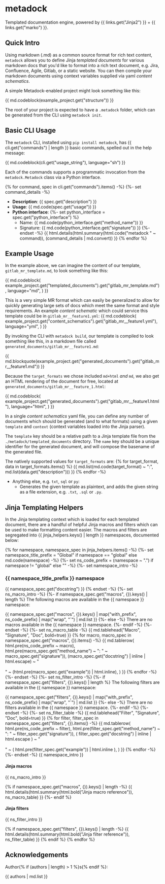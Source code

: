 # metadock

Templated documentation engine, powered by {{ links.get("Jinja2") }} + {{ links.get("marko") }}.

## Quick Intro

Using markdown (.md) as a common source format for rich text content, `metadock` allows you to define Jinja *templated
documents*  for various markdown docs that you'd like to format into a rich text document, e.g. Jira, Confluence, Agile,
Gitlab, or a static website. You can then compile your markdown documents using context variables supplied via yaml
*content schematics*.

A simple Metadock-enabled project might look something like this:

{{ md.codeblock(example_project.get("structure")) }}

The root of your project is expected to have a `.metadock` folder, which can be generated from the CLI using
`metadock init`.

## Basic CLI Usage

The `metadock` CLI, installed using `pip install metadock`, has {{ cli.get("commands") | length }} basic commands, 
spelled out in the help message:

{{ md.codeblock(cli.get("usage_string"), language="sh") }}

Each of the commands supports a programmatic invocation from the `metadock.Metadock` class via a Python interface.

{% for command, spec in cli.get("commands").items() -%}
{%- set command_details -%}
- **Description**: {{ spec.get("description") }}
- **Usage**: {{ md.code(spec.get("usage")) }}
- **Python interface**: 
    {%- set python_interface = spec.get("python_interface") %}
  - Name: {{ md.code(python_interface.get("method_name")) }}
  - Signature: {{ md.code(python_interface.get("signature")) }}
{%- endset -%}
    {{ html.details(html.summary(html.code("metadock " ~ command)), (command_details | md.convert)) }}
{% endfor %}

## Example Usage

In the example above, we can imagine the content of our template, `gitlab_mr_template.md`, to look something like this:

{{
    md.codeblock(
        example_project.get("templated_documents").get("gitlab_mr_template.md"),
        language="md",
    )
}}

This is a very simple MR format which can easily be generalized to allow for quickly generating large sets of docs which
meet the same format and style requirements. An example *content schematic* which could service this template could
be in `gitlab_mr__feature1.yml`:
{{
    md.codeblock(
        example_project.get("content_schematics").get("gitlab_mr__feature1.yml"),
        language="yml",
    )
}}

By invoking the CLI with `metadock build`, our template is compiled to look something like this, in a markdown file
called `generated_documents/gitlab_mr__feature1.md`:

{{ md.blockquote(example_project.get("generated_documents").get("gitlab_mr__feature1.md")) }}

Because the `target_formats` we chose included `md+html` _and_ `md`, we also get an HTML rendering of the document for 
free, located at `generated_documents/gitlab_mr__feature_1.html`:

{{
    md.codeblock(
        example_project.get("generated_documents").get("gitlab_mr__feature1.html"),
        language="html",
    )
}}

In a single *content schematics* yaml file, you can define any number of documents which should be generated (and to
what formats) using a given `template` and `context` (context variables loaded into the Jinja parser).

The `template` key should be a relative path to a Jinja template file from the `./metadock/templated_documents`
directory. The `name` key should be a unique identifier for the generated document, and will compose the basename of the
generated file.

The natively supported values for `target_formats` are:
{% for target_format, data in target_formats.items() %}
{{ md.list(md.code(target_format) ~ ":", md.list(data.get("description"))) }}
{% endfor -%}
- Anything else, e.g. `txt`, `sql` or `py`:
  - Generates the given template as plaintext, and adds the given string as a file extension, e.g. 
  `.txt`, `.sql` or `.py`.

## Jinja Templating Helpers

In the Jinja templating context which is loaded for each templated document, there are a handful of helpful Jinja macros
and filters which can be used to make formatting content easier. The macros and filters are segregated into 
{{ jinja_helpers.keys() | length }} namespaces, documented below:

{% for namespace, namespace_spec in jinja_helpers.items() -%}
{%- set namespace_title_prefix = "Global" if namespace == "global" else md.code(namespace) -%}
{%- set ns_code_prefix = (namespace ~ ".") if namespace != "global" else "" -%}
{%- set namespace_intro -%}
### {{ namespace_title_prefix }} namespace

{{ namespace_spec.get("docstring") }}
{% endset -%}
{%- set ns_macro_intro -%}
{%- if namespace_spec.get("macros", {}).keys() | length %}
The following macros are available in the {{ namespace }} namespace:

{{ 
    namespace_spec.get("macros", {}).keys() 
    | map("with_prefix", ns_code_prefix) 
    | map("wrap", "`")
    | md.list
}}
{%- else -%}
There are no macros available in the {{ namespace }} namespace.
{%- endif -%}
{%- endset -%}
{%- set ns_macro_table -%}
{{ md.tablehead("Macro", "Signature", "Doc", bold=true) }}
{% for macro, macro_spec in namespace_spec.get("macros", {}).items() -%}
{{
    md.tablerow(
        html.pre(ns_code_prefix ~ macro), 
        html.pre(macro_spec.get("method_name") ~ ": " ~ macro_spec.get("signature")),
        (macro_spec.get("docstring") | inline | html.escape) ~ "<br/><br/>" ~ (html.pre(macro_spec.get("example")) 
        | html.inline),
    )
}}
{% endfor -%}
{%- endset -%}
{%- set ns_filter_intro -%}
{%- if namespace_spec.get("filters", {}).keys() | length %}
The following filters are available in the {{ namespace }} namespace:

{{ 
    namespace_spec.get("filters", {}).keys() 
    | map("with_prefix", ns_code_prefix) 
    | map("wrap", "`")
    | md.list
}}
{%- else -%}
There are no filters available in the {{ namespace }} namespace.
{%- endif -%}
{%- endset -%}
{%- set ns_filter_table -%}
{{ md.tablehead("Filter", "Signature", "Doc", bold=true) }}
{% for filter, filter_spec in namespace_spec.get("filters", {}).items() -%}
{{
    md.tablerow(
        html.pre(ns_code_prefix ~ filter), 
        html.pre(filter_spec.get("method_name") ~ ": " ~ filter_spec.get("signature")),
        (
            filter_spec.get("docstring") 
            | inline 
            | html.escape
        ) ~ "<br/><br/>" ~ (
            html.pre(filter_spec.get("example")) 
            | html.inline
        ),
    )
}}
{% endfor -%}
{%- endset -%}
{{ namespace_intro }}

#### Jinja macros
{{ ns_macro_intro }}

{% if namespace_spec.get("macros", {}).keys() | length -%}
{{ html.details(html.summary(html.bold("Jinja macro reference")), ns_macro_table) }}
{%- endif %}

#### Jinja filters
{{ ns_filter_intro }}

{% if namespace_spec.get("filters", {}).keys() | length -%}
{{ html.details(html.summary(html.bold("Jinja filter reference")), ns_filter_table) }}
{% endif %}
{% endfor %}

## Acknowledgements

Author{% if (authors | length) > 1 %}s{% endif %}:

{{ authors | md.list }}